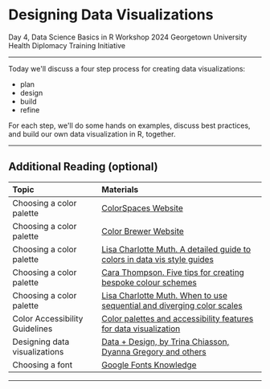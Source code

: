 Designing Data Visualizations
================
Day 4, Data Science Basics in R Workshop
2024 Georgetown University Health Diplomacy Training Initiative

------------------------------------------------------------------------

Today we'll discuss a four step process for creating data visualizations:

-   plan
-   design
-   build
-   refine

For each step, we'll do some hands on examples, discuss best practices, and build our own data visualization in R, together.

------------------------------------------------------------------------

## Additional Reading (optional)

|  Topic                                            |     Materials 
|:----------------------------------------          |:--------------------------------------------------------------------------------------|
| Choosing a color palette                          | [ColorSpaces Website](https://mycolor.space/)                                         | 
| Choosing a color palette                          | [Color Brewer Website](https://colorbrewer2.org)                                      |
| Choosing a color palette                          | [Lisa Charlotte Muth. A detailed guide to colors in data vis style guides](https://blog.datawrapper.de/colors-for-data-vis-style-guides/)|
| Choosing a color palette                          | [Cara Thompson. Five tips for creating bespoke colour schemes](https://www.cararthompson.com/talks/nhsr2022-palatable-palettes/)|
| Choosing a color palette                          | [Lisa Charlotte Muth. When to use sequential and diverging color scales](https://blog.datawrapper.de/diverging-vs-sequential-color-scales/)|
| Color Accessibility Guidelines                    | [Color palettes and accessibility features for data visualization](https://medium.com/carbondesign/color-palettes-and-accessibility-features-for-data-visualization-7869f4874fca)|
| Designing data visualizations                     | [Data + Design, by Trina Chiasson, Dyanna Gregory and others](https://trinachi.github.io/data-design-builds/titlepage01.html) |
| Choosing a font                                   | [Google Fonts Knowledge](https://fonts.google.com/knowledge) |

------------------------------------------------------------------------

